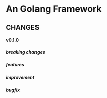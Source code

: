 # An Golang Framework #

## CHANGES


#### v0.1.0

##### breaking changes

##### features

##### improvement

##### bugfix